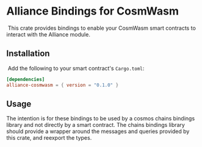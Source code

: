 # Alliance Bindings for CosmWasm
​
This crate provides bindings to enable your CosmWasm smart contracts to interact with the Alliance module.
​
## Installation
​
Add the following to your smart contract's `Cargo.toml`:
​
```toml
[dependencies]
alliance-cosmwasm = { version = "0.1.0" }
```

## Usage

The intention is for these bindings to be used by a cosmos chains bindings library and not directly by a smart contract.
The chains bindings library should provide a wrapper around the messages and queries provided by this crate, and reexport the types.
